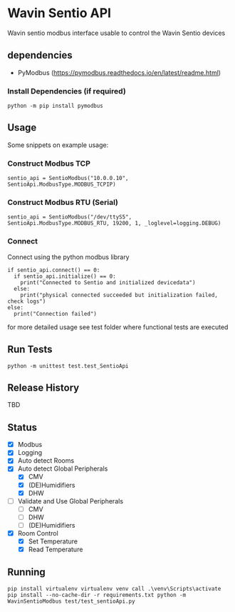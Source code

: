 # Wavin Sentio API

Wavin sentio modbus interface usable to control the Wavin Sentio devices

## dependencies
 - PyModbus (https://pymodbus.readthedocs.io/en/latest/readme.html)

### Install Dependencies (if required)
```
python -m pip install pymodbus
```

## Usage
Some snippets on example usage:
### Construct Modbus TCP
```
sentio_api = SentioModbus("10.0.0.10", SentioApi.ModbusType.MODBUS_TCPIP)
```

### Construct Modbus RTU (Serial)
```
sentio_api = SentioModbus("/dev/ttyS5", SentioApi.ModbusType.MODBUS_RTU, 19200, 1, _loglevel=logging.DEBUG)
```

### Connect
Connect using the python modbus library
```
if sentio_api.connect() == 0:
  if sentio_api.initialize() == 0:
    print("Connected to Sentio and initialized devicedata")
  else:
    print("physical connected succeeded but initialization failed, check logs")
else:
  print("Connection failed")
```
for more detailed usage see test folder where functional tests are executed

## Run Tests
```
python -m unittest test.test_SentioApi
```

## Release History
TBD

## Status
 - [x] Modbus
 - [x] Logging
 - [x] Auto detect Rooms
 - [x] Auto detect Global Peripherals
   - [x] CMV
   - [x] (DE)Humidifiers
   - [x] DHW
- [ ] Validate and Use Global Peripherals
  - [ ] CMV
  - [ ] DHW
  - [ ] (DE)Humidifiers
- [x] Room Control 
    - [x] Set Temperature
    - [x] Read Temperature

## Running
`
pip install virtualenv
virtualenv venv
call .\venv\Scripts\activate
pip install --no-cache-dir -r requirements.txt
python -m WavinSentioModbus test/test_sentioApi.py
`